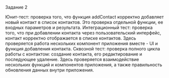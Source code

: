 Задание 2

Юнит-тест: проверка того, что функция addContact корректно добавляет новый контакт в список контактов. Это проверка отдельной функции, ее входных параметров и результата.
Интеграционный тест: проверка того, что при добавлении контакта через пользовательский интерфейс, контакт корректно отображается в списке контактов. Здесь проверяется работа нескольких компонент приложения вместе - UI и функция добавления контакта.
Сквозной тест: проверка полного цикла работы с контактом: создание контакта, его редактирование и последующее удаление. Здесь проверяется взаимодействие нескольких функций и компонентов приложения, а также правильность обновления данных внутри приложения.
